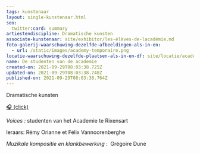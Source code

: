 ```yaml
---
tags: kunstenaar
layout: single-kunstenaar.html
seo:
  twitter:card: summary
artiestendiscipline: Dramatische kunsten
associate-kunstenaar: site/exhibitor/les-élèves-de-lacadémie.md
foto-galerij-waarschuwing-dezelfde-afbeeldingen-als-in-en:
  - url: /static/images/academy-temporaire.png
locatie-waarschuwing-dezelfde-plaatsen-als-in-en-df: site/locatie/académie-des-arts-de-la-parole-de-rixensart.md
name: De studenten van de academie
created-on: 2021-09-29T08:03:38.725Z
updated-on: 2021-09-29T08:03:38.748Z
published-on: 2021-09-29T08:03:38.764Z
---
```

Dramatische kunsten

[🎧    (click)](https://soundcloud.com/user-364117993/white-art-walk-rixensart-2021)

*Voices :* studenten van het Academie te Rixensart

leraars: Rémy Orianne et Félix Vannoorenberghe 

*Muzikale kompositie en klankbewerking* :  Grégoire Dune